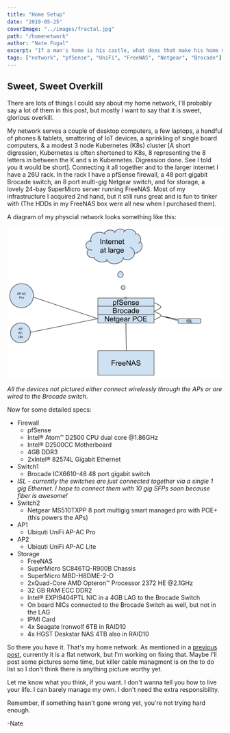 ```yaml
---
title: "Home Setup"
date: "2019-05-25"
coverImage: "../images/fractal.jpg"
path: "/homenetwork"
author: "Nate Fugal"
excerpt: "If a man's home is his castle, what does that make his home network?"
tags: ["network", "pfSense", "UniFi", "FreeNAS", "Netgear", "Brocade"]
---
```


## Sweet, Sweet Overkill

There are lots of things I could say about my home network, I'll probably say a lot of them in this post, but mostly I want to say that it is sweet, glorious overkill.

My network serves a couple of desktop computers, a few laptops, a handful of phones & tablets, smattering of IoT devices, a sprinkling of single board computers, & a modest 3 node Kubernetes (K8s) cluster [A short digression, Kubernetes is often shortened to K8s, 8 representing the 8 letters in between the K and s in Kubernetes. Digression done. See I told you it would be short]. Connecting it all together and to the larger internet I have a 26U rack. In the rack I have a pfSense firewall, a 48 port gigabit Brocade switch, an 8 port multi-gig Netgear switch, and for storage, a lovely 24-bay SuperMicro server running FreeNAS. Most of my infrastructure I acquired 2nd hand, but it still runs great and is fun to tinker with (The HDDs in my FreeNAS box were all new when I purchased them).

A diagram of my physcial network looks something like this:

![Network Diagram](../images/networkdiagram.png)

_All the devices not pictured either connect wirelessly through the APs or are wired to the Brocade switch._

Now for some detailed specs:

+ Firewall
  + pfSense
  + Intel® Atom™ D2500 CPU dual core @1.86GHz
  + Intel® D2500CC Motherboard
  + 4GB DDR3
  + 2xIntel® 82574L Gigabit Ethernet
+ Switch1
  + Brocade ICX6610-48 48 port gigabit switch
+ _ISL - currently the switches are just connected together via a single 1 gig Ethernet. I hope to connect them with 10 gig SFPs soon because fiber is awesome!_
+ Switch2
  + Netgear MS510TXPP 8 port multigig smart managed pro with POE+ (this powers the APs)
+ AP1
  + Ubiquti UniFi AP-AC Pro
+ AP2
  + Ubiquti UniFi AP-AC Lite
+ Storage
  + FreeNAS
  + SuperMicro SC846TQ-R900B Chassis
  + SuperMicro MBD-H8DME-2-O
  + 2xQuad-Core AMD Opteron™ Processor 2372 HE @2.1GHz
  + 32 GB RAM ECC DDR2
  + Intel® EXPI9404PTL NIC in a 4GB LAG to the Brocade Switch
  + On board NICs connected to the Brocade Switch as well, but not in the LAG
  + IPMI Card
  + 4x Seagate Ironwolf 6TB in RAID10
  + 4x HGST Deskstar NAS 4TB also in RAID10

So there you have it. That's my home network. As mentioned in a [previous post](/vlans), currently it is a flat network, but I'm working on fixing that. Maybe I'll post some pictures some time, but killer cable managment is on the to do list so I don't think there is anything picture worthy yet.  

Let me know what you think, if you want. I don't wanna tell you how to live your life. I can barely manage my own. I don't need the extra responsibility.


Remember, if something hasn't gone wrong yet, you're not trying hard enough.

-Nate
